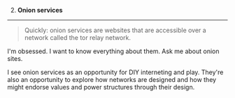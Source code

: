 2. **Onion services**
---------------------

> Quickly: onion services are websites that are accessible over a network called the tor relay network.

I'm obsessed. I want to know everything about them. Ask me about onion sites.

I see onion services as an opportunity for DIY interneting and play. They're also an opportunity to explore how networks are designed and how they might endorse values and power structures through their design.
